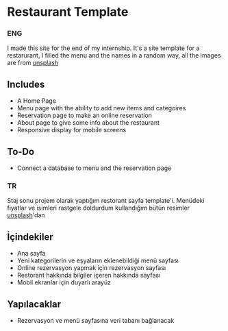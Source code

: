 <h1>Restaurant Template</h1>

<h3>ENG</h3>
  <p>I made this site for the end of my internship. It's a site template for a restarurant, I filled the menu and the names in a random way, all the images are from <a href = "https://unsplash.com">unsplash</a></p>
<h2>Includes</h2>
<ul>
  <li >A Home Page</li>
  <li>Menu page with the ability to add new items and categoires</li>
  <li>Reservation page to make an online reservation</li>
  <li>About page to give some info about the restaurant</li>
  <li>Responsive display for mobile screens</li>
</ul>

<h2>To-Do</h2>
<ul>
  <li>Connect a database to menu and the reservation page</li>
</ul>

<h3>TR</h3>
  <p>Staj sonu projem olarak yaptığım restorant sayfa template'i. Menüdeki fiyatlar ve isimleri rastgele doldurdum kullandığım bütün resimler <a href = "https://unsplash.com">unsplash</a>'dan</p>
<h2>İçindekiler</h2>
<ul>
  <li >Ana sayfa</li>
  <li>Yeni kategorilerin ve eşyaların eklenebildiği menü sayfası</li>
  <li>Online rezervasyon yapmak için rezervasyon sayfası</li>
  <li>Restorant hakkında bilgiler içeren hakkında sayfası</li>
  <li>Mobil ekranlar için duyarlı arayüz</li>
</ul>
<h2>Yapılacaklar</h2>
<ul>
  <li>Rezervasyon ve menü sayfasına veri tabanı bağlanacak</li>
</ul>
